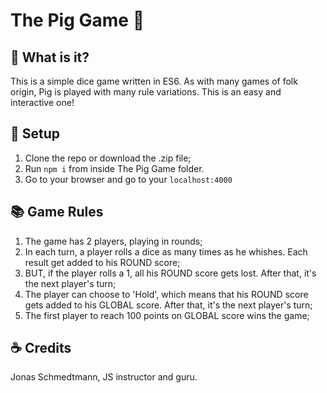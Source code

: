 # The Pig Game :pig:

## :flashlight: What is it? 
This is a simple dice game written in ES6. As with many games of folk origin, Pig is played with many rule variations. 
This is an easy and interactive one!

## :vertical_traffic_light: Setup
1. Clone the repo or download the .zip file;
2. Run ` npm i ` from inside The Pig Game folder.
3. Go to your browser and go to your `localhost:4000`

## :books: Game Rules
1. The game has 2 players, playing in rounds;
2. In each turn, a player rolls a dice as many times as he whishes. Each result get added to his ROUND score;
3. BUT, if the player rolls a 1, all his ROUND score gets lost. After that, it's the next player's turn;
4. The player can choose to 'Hold', which means that his ROUND score gets added to his GLOBAL score. After that, it's the next player's turn;
5. The first player to reach 100 points on GLOBAL score wins the game;

## :coffee: Credits
Jonas Schmedtmann, JS instructor and guru.


